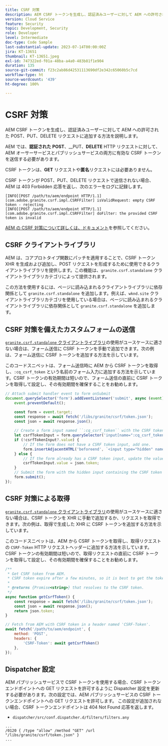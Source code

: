 ```yaml
---
title: CSRF 対策
description: AEM CSRF トークンを生成し、認証済みユーザーに対して AEM への許可された POST、PUT、DELETE リクエストに追加する方法を説明します。
version: Cloud Service
feature: Security
topic: Development, Security
role: Developer
level: Intermediate
doc-type: Code Sample
last-substantial-update: 2023-07-14T00:00:00Z
jira: KT-13651
thumbnail: KT-13651.jpeg
exl-id: 747322ed-f01a-48ba-a4a0-483b81f1e904
duration: 135
source-git-commit: f23c2ab86d42531113690df2e342c65060b5c7cd
workflow-type: ht
source-wordcount: '439'
ht-degree: 100%

---
```


# CSRF 対策

AEM CSRF トークンを生成し、認証済みユーザーに対して AEM への許可された POST、PUT、DELETE リクエストに追加する方法を説明します。

AEM では、__認証された__ __POST__、__PUT、__DELETE__ HTTP リクエストに対して、AEM オーサーサービスとパブリッシュサービスの両方に有効な CSRF トークンを送信する必要があります。

CSRF トークンは、__GET__ リクエストや&#x200B;__匿名__&#x200B;リクエストには必要ありません。

CSRF トークンが POST、PUT、DELETE リクエストで送信されない場合、AEM は 403 Forbidden 応答を返し、次のエラーをログに記録します。

```log
[INFO][POST /path/to/aem/endpoint HTTP/1.1][com.adobe.granite.csrf.impl.CSRFFilter] isValidRequest: empty CSRF token - rejecting
[INFO][POST /path/to/aem/endpoint HTTP/1.1][com.adobe.granite.csrf.impl.CSRFFilter] doFilter: the provided CSRF token is invalid
```

[AEM の CSRF 対策について詳しくは、ドキュメント](https://experienceleague.adobe.com/docs/experience-manager-65/developing/introduction/csrf-protection.html?lang=ja)を参照してください。


## CSRF クライアントライブラリ

AEM は、コアプロトタイプ関数にパッチを適用することで、CSRF トークン XHR を生成および追加し、POST リクエストを形成するために使用できるクライアントライブラリを提供します。この機能は、`granite.csrf.standalone` クライアントライブラリカテゴリによって提供されます。

この方法を使用するには、ページに読み込まれるクライアントライブラリに依存関係として `granite.csrf.standalone` を追加します。例えば、`wknd.site` クライアントライブラリカテゴリを使用している場合は、ページに読み込まれるクライアントライブラリに依存関係として `granite.csrf.standalone` を追加します。

## CSRF 対策を備えたカスタムフォームの送信

[`granite.csrf.standalone` クライアントライブラリ](#csrf-client-library)の使用がユースケースに適さない場合は、フォーム送信に CSRF トークンを手動で追加できます。次の例は、フォーム送信に CSRF トークンを追加する方法を示しています。

このコードスニペットは、フォーム送信時に AEM から CSRF トークンを取得し、`:cq_csrf_token` という名前のフォーム入力に追加する方法を示しています。CSRF トークンの有効期間は短いので、フォーム送信の直前に CSRF トークンを取得して設定し、その有効期間を確保することをお勧めします。

```javascript
// Attach submit handler event to form onSubmit
document.querySelector('form').addEventListener('submit', async (event) => {
    event.preventDefault();

    const form = event.target;
    const response = await fetch('/libs/granite/csrf/token.json');
    const json = await response.json();
    
    // Create a form input named ``:cq_csrf_token`` with the CSRF token.
    let csrfTokenInput = form.querySelector('input[name=":cq_csrf_token"]');
    if (!csrfTokenInput?.value) {
        // If the form does not have a CSRF token input, add one.
        form.insertAdjacentHTML('beforeend', `<input type="hidden" name=":cq_csrf_token" value="${json.token}">`);
    } else {
        // If the form already has a CSRF token input, update the value.
        csrfTokenInput.value = json.token;
    }
    // Submit the form with the hidden input containing the CSRF token
    form.submit();
});
```

## CSRF 対策による取得

[`granite.csrf.standalone` クライアントライブラリ](#csrf-client-library)の使用がユースケースに適さない場合は、CSRF トークンを XHR に手動で追加するか、リクエストを取得できます。次の例は、取得で生成した XHR に CSRF トークンを追加する方法を示しています。

このコードスニペットは、AEM から CSRF トークンを取得し、取得リクエストの `CSRF-Token` HTTP リクエストヘッダーに追加する方法を示しています。CSRF トークンの有効期間は短いので、取得リクエストの直前に CSRF トークンを取得して設定し、その有効期間を確保することをお勧めします。

```javascript
/**
 * Get CSRF token from AEM.
 * CSRF token expire after a few minutes, so it is best to get the token before each request.
 * 
 * @returns {Promise<string>} that resolves to the CSRF token.
 */
async function getCsrfToken() {
    const response = await fetch('/libs/granite/csrf/token.json');
    const json = await response.json();
    return json.token;
}

// Fetch from AEM with CSRF token in a header named 'CSRF-Token'.
await fetch('/path/to/aem/endpoint', {
    method: 'POST',
    headers: {
        'CSRF-Token': await getCsrfToken()
    },
});
```

## Dispatcher 設定

AEM パブリッシュサービスで CSRF トークンを使用する場合、CSRF トークンエンドポイントへの GET リクエストを許可するように Dispatcher 設定を更新する必要があります。次の設定では、AEM パブリッシュサービスの CSRF トークンエンドポイントへの GET リクエストを許可します。 この設定が追加されない場合、CSRF トークンエンドポイントは 404 Not Found 応答を返します。

* `dispatcher/src/conf.dispatcher.d/filters/filters.any`

```
...
/0120 { /type "allow" /method "GET" /url "/libs/granite/csrf/token.json" }
...
```
